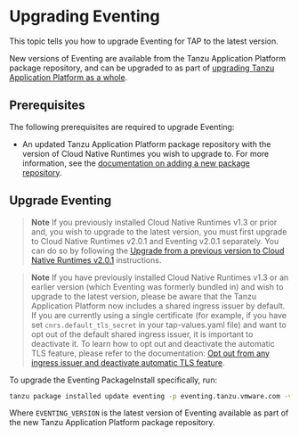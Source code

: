 # Upgrading Eventing

This topic tells you how to upgrade Eventing for TAP to the latest version.

New versions of Eventing are available from the Tanzu Application Platform package repository, and can be upgraded to as part of [upgrading Tanzu Application Platform as a whole](https://docs.vmware.com/en/Tanzu-Application-Platform/1.7/tap/upgrading.html).

## <a id='prerecs'></a> Prerequisites

The following prerequisites are required to upgrade Eventing:

- An updated Tanzu Application Platform package repository with the version of Cloud Native Runtimes you wish to upgrade to. For more information, see the [documentation on adding a new package repository](https://docs.vmware.com/en/Tanzu-Application-Platform/1.7/tap/upgrading.html#add-new-package-repository-1).

## <a id='upgrade-eventing'></a> Upgrade Eventing

>**Note** If you previously installed Cloud Native Runtimes v1.3 or prior and, you wish to upgrade to the latest version,
you must first upgrade to Cloud Native Runtimes v2.0.1 and Eventing v2.0.1 separately. You can do so by following the [Upgrade from a previous version to Cloud Native Runtimes v2.0.1](https://docs.vmware.com/en/Cloud-Native-Runtimes-for-VMware-Tanzu/2.0/tanzu-cloud-native-runtimes/GUID-upgrade.html#upgrade-from-a-previous-version-to-cloud-native-runtimes-v201-1)
instructions.

>**Note** If you have previously installed Cloud Native Runtimes v1.3 or an earlier version (which Eventing was formerly bundled in) and wish to upgrade to the latest version,
please be aware that the Tanzu Application Platform now includes a shared ingress issuer by default. If you are currently using a single
certificate (for example, if you have set `cnrs.default_tls_secret` in your tap-values.yaml file) and want to opt out of the default
shared ingress issuer, it is important to deactivate it. To learn how to opt out and deactivate the automatic TLS feature,
please refer to the documentation: [Opt out from any ingress issuer and deactivate automatic TLS feature](tls-guides-deactivate-autotls.md).

To upgrade the Eventing PackageInstall specifically, run:

```sh
tanzu package installed update eventing -p eventing.tanzu.vmware.com -v EVENTING_VERSION --values-file eventing-values.yaml -n tap-install
```

Where `EVENTING_VERSION` is the latest version of Eventing available as part of the new Tanzu Application Platform package repository.
